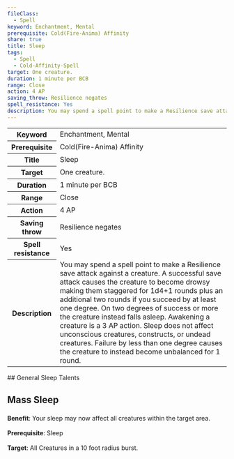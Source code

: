 ```yaml
---
fileClass:
  - Spell
keyword: Enchantment, Mental
prerequisite: Cold(Fire-Anima) Affinity
share: true
title: Sleep
tags:
  - Spell
  - Cold-Affinity-Spell
target: One creature.
duration: 1 minute per BCB
range: Close
action: 4 AP
saving_throw: Resilience negates
spell_resistance: Yes
description: You may spend a spell point to make a Resilience save attack against a creature. A successful save attack causes the creature to become drowsy making them staggered for 1d4+1 rounds plus an additional two rounds if you succeed by at least one degree. On two degrees of success or more the creature instead falls asleep. Awakening a creature is a 3 AP action. Sleep does not affect unconscious creatures, constructs, or undead creatures. Failure by less than one degree causes the creature to instead become unbalanced for 1 round.
---
```


<p><span style="overflow-x: auto;"><table><tbody><tr><th>Keyword</th><td>Enchantment, Mental</td></tr><tr><th>Prerequisite</th><td>Cold(Fire-Anima) Affinity</td></tr><tr><th>Title</th><td>Sleep</td></tr><tr><th>Target</th><td>One creature.</td></tr><tr><th>Duration</th><td>1 minute per BCB</td></tr><tr><th>Range</th><td>Close</td></tr><tr><th>Action</th><td>4 AP</td></tr><tr><th>Saving throw</th><td>Resilience negates</td></tr><tr><th>Spell resistance</th><td>Yes</td></tr><tr><th>Description</th><td>You may spend a spell point to make a Resilience save attack against a creature. A successful save attack causes the creature to become drowsy making them staggered for 1d4+1 rounds plus an additional two rounds if you succeed by at least one degree. On two degrees of success or more the creature instead falls asleep. Awakening a creature is a 3 AP action. Sleep does not affect unconscious creatures, constructs, or undead creatures. Failure by less than one degree causes the creature to instead become unbalanced for 1 round.</td></tr></tbody></table></span></p>
## General Sleep Talents
<h2><span><p>Mass Sleep</p></span></h2><p><span><p><b>Benefit</b>:    Your sleep may now affect all creatures within the target area.<br><br><b>Prerequisite</b>:    Sleep<br><br><b>Target</b>:    All Creatures in a 10 foot radius burst.<br><br></p></span></p>
